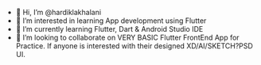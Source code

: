 - 👋 Hi, I’m @hardiklakhalani
- 👀 I’m interested in learning App development using Flutter
- 🌱 I’m currently learning Flutter, Dart & Android Studio IDE
- 💞️ I’m looking to collaborate on VERY BASIC Flutter FrontEnd App for Practice. If anyone is interested with their designed XD/AI/SKETCH?PSD UI.

<!---
hardiklakhalani/hardiklakhalani is a ✨ special ✨ repository because its `README.md` (this file) appears on your GitHub profile.
You can click the Preview link to take a look at your changes.
--->
